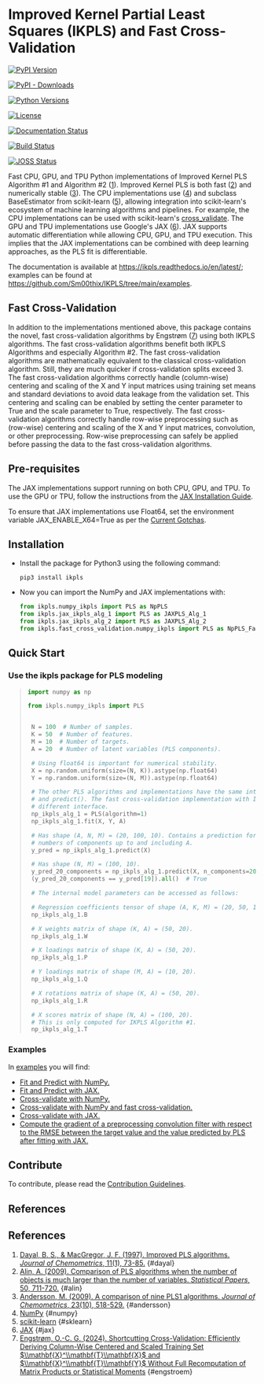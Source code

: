 # Improved Kernel Partial Least Squares (IKPLS) and Fast Cross-Validation

[![PyPI Version](https://img.shields.io/pypi/v/ikpls.svg)](https://pypi.python.org/pypi/ikpls/)

[![PyPI - Downloads](https://img.shields.io/pypi/dm/ikpls)](https://pypi.python.org/pypi/ikpls/)

[![Python Versions](https://img.shields.io/pypi/pyversions/ikpls.svg)](https://pypi.python.org/pypi/ikpls/)

[![License](https://img.shields.io/pypi/l/ikpls.svg)](https://pypi.python.org/pypi/ikpls/)

[![Documentation Status](https://readthedocs.org/projects/ikpls/badge/?version=latest)](https://ikpls.readthedocs.io/en/latest/?badge=latest)

[![Build Status](https://github.com/Sm00thix/IKPLS/actions/workflows/workflow.yml/badge.svg)](https://github.com/Sm00thix/IKPLS/actions/workflows/workflow.yml)

[![JOSS Status](https://joss.theoj.org/papers/ac559cbcdc6e6551f58bb3e573a73afc/status.svg)](https://joss.theoj.org/papers/ac559cbcdc6e6551f58bb3e573a73afc)

Fast CPU, GPU, and TPU Python implementations of Improved Kernel PLS
Algorithm #1 and Algorithm #2 ([1]). Improved
Kernel PLS is both fast ([2]) and numerically stable ([3]). The CPU
implementations use ([4]) and subclass BaseEstimator from scikit-learn ([5]),
allowing integration into scikit-learn\'s ecosystem of
machine learning algorithms and pipelines. For example, the CPU
implementations can be used with scikit-learn\'s
[cross_validate](https://scikit-learn.org/stable/modules/generated/sklearn.model_selection.cross_validate.html).
The GPU and TPU implementations use Google\'s JAX ([6]). JAX supports
automatic differentiation while allowing CPU, GPU, and TPU execution.
This implies that the JAX implementations can be combined with deep
learning approaches, as the PLS fit is differentiable.

The documentation is available at
<https://ikpls.readthedocs.io/en/latest/>; examples can be found at
<https://github.com/Sm00thix/IKPLS/tree/main/examples>.

## Fast Cross-Validation

In addition to the implementations mentioned above, this package
contains the novel, fast cross-validation algorithms by Engstrøm ([7])
using both IKPLS algorithms. The fast cross-validation algorithms
benefit both IKPLS Algorithms and especially Algorithm #2. The fast
cross-validation algorithms are mathematically equivalent to the
classical cross-validation algorithm. Still, they are much quicker if
cross-validation splits exceed 3. The fast cross-validation algorithms
correctly handle (column-wise) centering and scaling of the X and Y
input matrices using training set means and standard deviations to avoid
data leakage from the validation set. This centering and scaling can be
enabled by setting the center parameter to True and the scale parameter
to True, respectively. The fast cross-validation algorithms correctly
handle row-wise preprocessing such as (row-wise) centering and scaling
of the X and Y input matrices, convolution, or other preprocessing.
Row-wise preprocessing can safely be applied before passing the data to
the fast cross-validation algorithms.

## Pre-requisites

The JAX implementations support running on both CPU, GPU, and TPU. To
use the GPU or TPU, follow the instructions from the [JAX Installation
Guide](https://jax.readthedocs.io/en/latest/installation.html).

To ensure that JAX implementations use Float64, set the environment
variable JAX_ENABLE_X64=True as per the [Current
Gotchas](https://github.com/google/jax#current-gotchas).

## Installation

- Install the package for Python3 using the following command:
    ```shell
    pip3 install ikpls
    ```

- Now you can import the NumPy and JAX implementations with:
    ```python
    from ikpls.numpy_ikpls import PLS as NpPLS
    from ikpls.jax_ikpls_alg_1 import PLS as JAXPLS_Alg_1
    from ikpls.jax_ikpls_alg_2 import PLS as JAXPLS_Alg_2
    from ikpls.fast_cross_validation.numpy_ikpls import PLS as NpPLS_FastCV
    ```

## Quick Start

### Use the ikpls package for PLS modeling

> ```python
> import numpy as np
>
> from ikpls.numpy_ikpls import PLS
>
>
>  N = 100  # Number of samples.
>  K = 50  # Number of features.
>  M = 10  # Number of targets.
>  A = 20  # Number of latent variables (PLS components).
>
>  # Using float64 is important for numerical stability.
>  X = np.random.uniform(size=(N, K)).astype(np.float64)
>  Y = np.random.uniform(size=(N, M)).astype(np.float64)
>
>  # The other PLS algorithms and implementations have the same interface for fit()
>  # and predict(). The fast cross-validation implementation with IKPLS has a
>  # different interface.
>  np_ikpls_alg_1 = PLS(algorithm=1)
>  np_ikpls_alg_1.fit(X, Y, A)
>
>  # Has shape (A, N, M) = (20, 100, 10). Contains a prediction for all possible
>  # numbers of components up to and including A.
>  y_pred = np_ikpls_alg_1.predict(X)
>
>  # Has shape (N, M) = (100, 10).
>  y_pred_20_components = np_ikpls_alg_1.predict(X, n_components=20)
>  (y_pred_20_components == y_pred[19]).all()  # True
>
>  # The internal model parameters can be accessed as follows:
>
>  # Regression coefficients tensor of shape (A, K, M) = (20, 50, 10).
>  np_ikpls_alg_1.B
>
>  # X weights matrix of shape (K, A) = (50, 20).
>  np_ikpls_alg_1.W
>
>  # X loadings matrix of shape (K, A) = (50, 20).
>  np_ikpls_alg_1.P
>
>  # Y loadings matrix of shape (M, A) = (10, 20).
>  np_ikpls_alg_1.Q
>
>  # X rotations matrix of shape (K, A) = (50, 20).
>  np_ikpls_alg_1.R
>
>  # X scores matrix of shape (N, A) = (100, 20).
>  # This is only computed for IKPLS Algorithm #1.
>  np_ikpls_alg_1.T
> ```

### Examples

In [examples](https://github.com/Sm00thix/IKPLS/tree/main/examples) you
will find:

-   [Fit and Predict with
    NumPy.](https://github.com/Sm00thix/IKPLS/tree/main/examples/fit_predict_numpy.py)
-   [Fit and Predict with
    JAX.](https://github.com/Sm00thix/IKPLS/tree/main/examples/fit_predict_jax.py)
-   [Cross-validate with
    NumPy.](https://github.com/Sm00thix/IKPLS/tree/main/examples/cross_val_numpy.py)
-   [Cross-validate with NumPy and fast
    cross-validation.](https://github.com/Sm00thix/IKPLS/tree/main/examples/fast_cross_val_numpy.py)
-   [Cross-validate with
    JAX.](https://github.com/Sm00thix/IKPLS/tree/main/examples/cross_val_jax.py)
-   [Compute the gradient of a preprocessing convolution filter with
    respect to the RMSE between the target value and the value predicted
    by PLS after fitting with
    JAX.](https://github.com/Sm00thix/IKPLS/tree/main/examples/gradient_jax.py)

## Contribute

To contribute, please read the [Contribution
Guidelines](https://github.com/Sm00thix/IKPLS/blob/main/CONTRIBUTING.md).

## References

## References

1. [Dayal, B. S., & MacGregor, J. F. (1997). Improved PLS algorithms. *Journal of Chemometrics*, 11(1), 73-85.](https://doi.org/10.1002/(SICI)1099-128X(199701)11:1%3C73::AID-CEM435%3E3.0.CO;2-%23?) {#dayal}
2. [Alin, A. (2009). Comparison of PLS algorithms when the number of objects is much larger than the number of variables. *Statistical Papers*, 50, 711-720.](https://doi.org/10.1007/s00362-009-0251-7) {#alin}
3. [Andersson, M. (2009). A comparison of nine PLS1 algorithms. *Journal of Chemometrics*, 23(10), 518-529.](https://doi.org/10.1002/cem.1248) {#andersson}
4. [NumPy](https://numpy.org/) {#numpy}
5. [scikit-learn](https://scikit-learn.org/stable/) {#sklearn}
6. [JAX](https://jax.readthedocs.io/en/latest/) {#jax}
7. [Engstrøm, O.-C. G. (2024). Shortcutting Cross-Validation:
    Efficiently Deriving Column-Wise Centered and Scaled Training Set
    \$\\\\mathbf{X}\^\\\\mathbf{T}\\\\mathbf{X}\$ and
    \$\\\\mathbf{X}\^\\\\mathbf{T}\\\\mathbf{Y}\$ Without Full
    Recomputation of Matrix Products or Statistical Moments](https://arxiv.org/abs/2401.13185) {#engstroem}

[1]: #dayal
[2]: #alin
[3]: #andersson
[4]: #numpy
[5]: #sklearn
[6]: #jax
[7]: #engstroem
